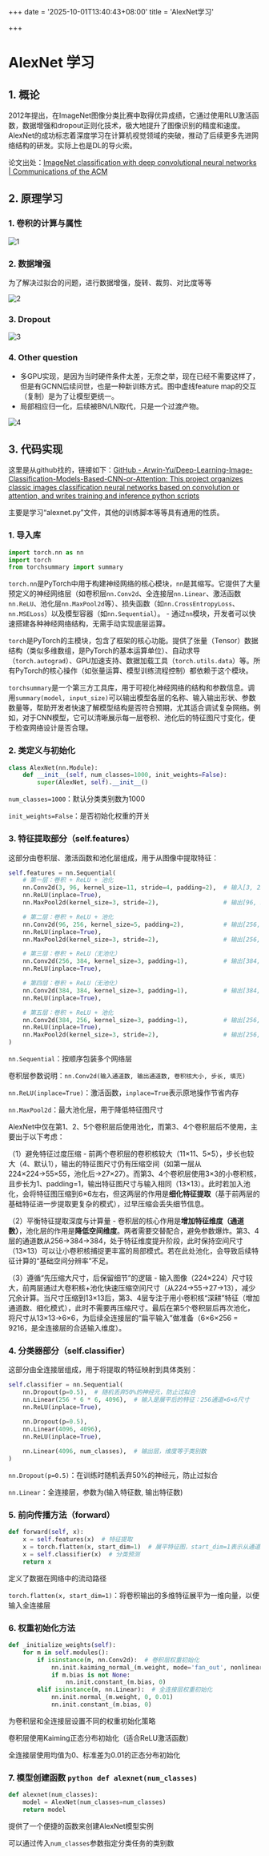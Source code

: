 +++
date = '2025-10-01T13:40:43+08:00'
title = 'AlexNet学习'

+++

# AlexNet 学习

## 1. 概论

2012年提出，在ImageNet图像分类比赛中取得优异成绩，它通过使用RLU激活函数，数据增强和dropout正则化技术，极大地提升了图像识别的精度和速度。AlexNet的成功标志着深度学习在计算机视觉领域的突破，推动了后续更多先进网络结构的研发。实际上也是DL的导火索。

论文出处：[ImageNet classification with deep convolutional neural networks | Communications of the ACM](https://dl.acm.org/doi/10.1145/3065386)

## 2. 原理学习

### 1. 卷积的计算与属性

![1](/images/1.png)

### 2. 数据增强

为了解决过拟合的问题，进行数据增强，旋转、裁剪、对比度等等

![2](/images/2.png)

### 3. Dropout

![3](/images/3.png)

### 4. Other question

- 多GPU实现，是因为当时硬件条件太差，无奈之举，现在已经不需要这样了，但是有GCNN后续问世，也是一种新训练方式。图中虚线feature map的交互（复制）是为了让模型更统一。
- 局部相应归一化，后续被BN/LN取代，只是一个过渡产物。

![4](/images/4.png)

## 3. 代码实现

这里是从github找的，链接如下：[GitHub - Arwin-Yu/Deep-Learning-Image-Classification-Models-Based-CNN-or-Attention: This project organizes classic images classification neural networks based on convolution or attention, and writes training and inference python scripts](https://github.com/Arwin-Yu/Deep-Learning-Image-Classification-Models-Based-CNN-or-Attention)

主要是学习“alexnet.py”文件，其他的训练脚本等等具有通用的性质。

### 1. 导入库

```python
import torch.nn as nn
import torch
from torchsummary import summary
```

`torch.nn`是PyTorch中用于构建神经网络的核心模块，`nn`是其缩写。它提供了大量预定义的神经网络层（如卷积层`nn.Conv2d`、全连接层`nn.Linear`、激活函数`nn.ReLU`、池化层`nn.MaxPool2d`等）、损失函数（如`nn.CrossEntropyLoss`、`nn.MSELoss`）以及模型容器（如`nn.Sequential`）。     - 通过`nn`模块，开发者可以快速搭建各种神经网络结构，无需手动实现底层运算。

`torch`是PyTorch的主模块，包含了框架的核心功能。提供了张量（Tensor）数据结构（类似多维数组，是PyTorch的基本运算单位）、自动求导（`torch.autograd`）、GPU加速支持、数据加载工具（`torch.utils.data`）等。所有PyTorch的核心操作（如张量运算、模型训练流程控制）都依赖于这个模块。

`torchsummary`是一个第三方工具库，用于可视化神经网络的结构和参数信息。调用`summary(model, input_size)`可以输出模型各层的名称、输入输出形状、参数数量等，帮助开发者快速了解模型结构是否符合预期，尤其适合调试复杂网络。例如，对于CNN模型，它可以清晰展示每一层卷积、池化后的特征图尺寸变化，便于检查网络设计是否合理。 

###  2. 类定义与初始化 

```python
class AlexNet(nn.Module):
    def __init__(self, num_classes=1000, init_weights=False):
        super(AlexNet, self).__init__()
```

`num_classes=1000`：默认分类类别数为1000

`init_weights=False`：是否初始化权重的开关 

### 3. 特征提取部分（self.features）

 这部分由卷积层、激活函数和池化层组成，用于从图像中提取特征：

```python
self.features = nn.Sequential(
    # 第一层：卷积 + ReLU + 池化
    nn.Conv2d(3, 96, kernel_size=11, stride=4, padding=2),  # 输入[3, 224, 224] 输出[96, 55, 55]
    nn.ReLU(inplace=True),
    nn.MaxPool2d(kernel_size=3, stride=2),                  # 输出[96, 27, 27]

    # 第二层：卷积 + ReLU + 池化
    nn.Conv2d(96, 256, kernel_size=5, padding=2),           # 输出[256, 27, 27]
    nn.ReLU(inplace=True),
    nn.MaxPool2d(kernel_size=3, stride=2),                  # 输出[256, 13, 13]

    # 第三层：卷积 + ReLU（无池化）
    nn.Conv2d(256, 384, kernel_size=3, padding=1),          # 输出[384, 13, 13]
    nn.ReLU(inplace=True),

    # 第四层：卷积 + ReLU（无池化）
    nn.Conv2d(384, 384, kernel_size=3, padding=1),          # 输出[384, 13, 13]
    nn.ReLU(inplace=True),

    # 第五层：卷积 + ReLU + 池化
    nn.Conv2d(384, 256, kernel_size=3, padding=1),          # 输出[256, 13, 13]
    nn.ReLU(inplace=True),
    nn.MaxPool2d(kernel_size=3, stride=2),                  # 输出[256, 6, 6]
)
```

 `nn.Sequential`：按顺序包装多个网络层 

卷积层参数说明：`nn.Conv2d(输入通道数, 输出通道数, 卷积核大小, 步长, 填充)`

`nn.ReLU(inplace=True)`：激活函数，`inplace=True`表示原地操作节省内存

`nn.MaxPool2d`：最大池化层，用于降低特征图尺寸

AlexNet中仅在第1、2、5个卷积层后使用池化，而第3、4个卷积层后不使用，主要出于以下考虑：

 （1）避免特征过度压缩 - 前两个卷积层的卷积核较大（11×11、5×5），步长也较大（4、默认1），输出的特征图尺寸仍有压缩空间（如第一层从224×224→55×55，池化后→27×27）。而第3、4个卷积层使用3×3的小卷积核，且步长为1、padding=1，输出特征图尺寸与输入相同（13×13）。此时若加入池化，会将特征图压缩到6×6左右，但这两层的作用是**细化特征提取**（基于前两层的基础特征进一步提取更复杂的模式），过早压缩会丢失细节信息。

（2）平衡特征提取深度与计算量 - 卷积层的核心作用是**增加特征维度（通道数）**，池化层的作用是**降低空间维度**。两者需要交替配合，避免参数爆炸。第3、4层的通道数从256→384→384，处于特征维度提升阶段，此时保持空间尺寸（13×13）可以让小卷积核捕捉更丰富的局部模式。若在此处池化，会导致后续特征计算的“基础空间分辨率”不足。

（3）遵循“先压缩大尺寸，后保留细节”的逻辑 - 输入图像（224×224）尺寸较大，前两层通过大卷积核+池化快速压缩空间尺寸（从224→55→27→13），减少冗余计算。当尺寸压缩到13×13后，第3、4层专注于用小卷积核“深耕”特征（增加通道数、细化模式），此时不需要再压缩尺寸。最后在第5个卷积层后再次池化，将尺寸从13×13→6×6，为后续全连接层的“扁平输入”做准备（6×6×256 = 9216，是全连接层的合适输入维度）。 

### 4. 分类器部分（self.classifier） 

这部分由全连接层组成，用于将提取的特征映射到具体类别：

```python
self.classifier = nn.Sequential(
    nn.Dropout(p=0.5),  # 随机丢弃50%的神经元，防止过拟合
    nn.Linear(256 * 6 * 6, 4096),  # 输入是展平后的特征：256通道×6×6尺寸
    nn.ReLU(inplace=True),

    nn.Dropout(p=0.5),
    nn.Linear(4096, 4096),
    nn.ReLU(inplace=True),
    
    nn.Linear(4096, num_classes),  # 输出层，维度等于类别数
)
```

`nn.Dropout(p=0.5)`：在训练时随机丢弃50%的神经元，防止过拟合 

`nn.Linear`：全连接层，参数为(输入特征数, 输出特征数) 

### 5. 前向传播方法（forward）

```python
def forward(self, x):
    x = self.features(x)  # 特征提取
    x = torch.flatten(x, start_dim=1)  # 展平特征图，start_dim=1表示从通道维度开始展平
    x = self.classifier(x)  # 分类预测
    return x
```

定义了数据在网络中的流动路径 

`torch.flatten(x, start_dim=1)`：将卷积输出的多维特征展平为一维向量，以便输入全连接层

### 6. 权重初始化方法

```python
def _initialize_weights(self):
    for m in self.modules():
        if isinstance(m, nn.Conv2d):  # 卷积层权重初始化
            nn.init.kaiming_normal_(m.weight, mode='fan_out', nonlinearity='relu')
            if m.bias is not None:
                nn.init.constant_(m.bias, 0)
        elif isinstance(m, nn.Linear):  # 全连接层权重初始化
            nn.init.normal_(m.weight, 0, 0.01)
            nn.init.constant_(m.bias, 0)
```

为卷积层和全连接层设置不同的权重初始化策略

卷积层使用Kaiming正态分布初始化（适合ReLU激活函数）

全连接层使用均值为0、标准差为0.01的正态分布初始化 

### 7. 模型创建函数 ```python def alexnet(num_classes)```

```python
def alexnet(num_classes): 
    model = AlexNet(num_classes=num_classes)
    return model
```

提供了一个便捷的函数来创建AlexNet模型实例 

可以通过传入`num_classes`参数指定分类任务的类别数
